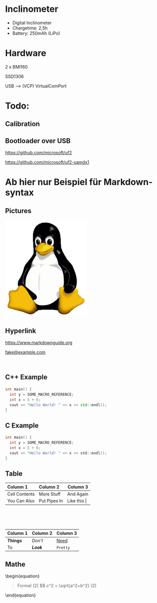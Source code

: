 # Inclinometer

- Digital Inclinometer
- Chargetime: 2,5h
- Battery: 250mAh (LiPo)

# Hardware

2 x BMI160

SSD1306

USB --> (VCP) VirtualComPort

# Todo:
## Calibration
## Bootloader over USB

https://github.com/microsoft/uf2

https://github.com/microsoft/uf2-samdx1






# Ab hier nur Beispiel für Markdown-syntax


## Pictures

![Tux, the Linux](/images/tux.png)

## Hyperlink

<https://www.markdownguide.org>

<fake@example.com>

<br>

## C++ Example

```cpp
int main() {
  int y = SOME_MACRO_REFERENCE;
  int x = 5 + 6;
  cout << "Hello World! " << x << std::endl();
}
```

## C Example

```c
int main() {
  int y = SOME_MACRO_REFERENCE;
  int x = 5 + 6;
  cout << "Hello World! " << x << std::endl();
}
```

 ## Table
| Column 1      | Column 2     | Column 3     |
| :------------ | :----------- | ------------ |
| Cell Contents | More Stuff   | And Again    |
| You Can Also  | Put Pipes In | Like this \| |

<br>
<br>
<br>

| Column 1   | Column 2   | Column 3                     |
| ---------- | ---------- | ---------------------------- |
| **Things** | _Don't_    | [Need](http://makeuseof.com) |
| To         | *__Look__* | `Pretty`                     |

## Mathe

\begin{equation}
>Formel  (2)
>$$ c^2 = \sqrt{a^2+b^2} (2) 
>
\end{equation}
